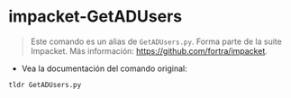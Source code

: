 # impacket-GetADUsers

> Este comando es un alias de `GetADUsers.py`.
> Forma parte de la suite Impacket.
> Más información: <https://github.com/fortra/impacket>.

- Vea la documentación del comando original:

`tldr GetADUsers.py`
